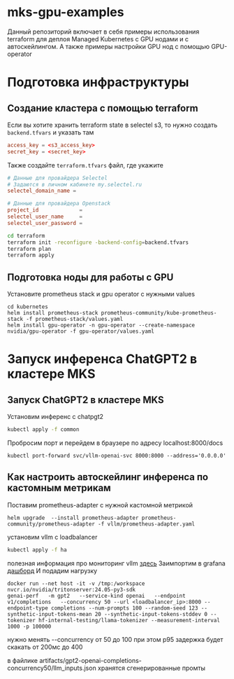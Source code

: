 # mks-gpu-examples
Данный репозиторий включает в себя примеры использования terraform для деплоя Managed Kubernetes с GPU нодами и с автоскейлингом.
А также примеры настройки GPU нод с помощью GPU-operator

# Подготовка инфраструктуры
## Создание кластера с помощью terraform

Если вы хотите хранить terraform state в selectel s3, то нужно создать `backend.tfvars` и указать там
```toml
access_key = <s3_access_key>
secret_key = <secret_key>
```

Также создайте `terraform.tfvars` файл, где укажите
```toml
# Данные для провайдера Selectel
# Задаются в личном кабинете my.selectel.ru
selectel_domain_name = 

# Данные для провайдера Openstack
project_id             = 
selectel_user_name     = 
selectel_user_password = 

```

```bash
cd terraform
terraform init -reconfigure -backend-config=backend.tfvars
terraform plan
terraform apply
```

## Подготовка ноды для работы с GPU
Установите prometheus stack и gpu operator с нужными values
```
cd kubernetes
helm install prometheus-stack prometheus-community/kube-prometheus-stack -f prometheus-stack/values.yaml
helm install gpu-operator -n gpu-operator --create-namespace nvidia/gpu-operator -f gpu-operator/values.yaml
```
# Запуск инференса ChatGPT2 в кластере MKS
## Запуск ChatGPT2 в кластере MKS
Установим инференс с chatpgt2
```bash
kubectl apply -f common
```
Пробросим порт и перейдем в браузере по адресу localhost:8000/docs
```
kubectl port-forward svc/vllm-openai-svc 8000:8000 --address='0.0.0.0'
```
## Как настроить автоскейлинг инференса по кастомным метрикам
Поставим prometheus-adapter с нужной кастомной метрикой
```
helm upgrade  --install prometheus-adapter prometheus-community/prometheus-adapter -f vllm/prometheus-adapter.yaml
```
установим vllm с loadbalancer
```bash
kubectl apply -f ha
```
полезная информация про мониторинг vllm [здесь](https://github.com/vllm-project/vllm/tree/main/examples/production_monitoring)
Заимпортим в grafana [дашборд](kubernetes/vllm/grafana.json)
И подадим нагрузку
```
docker run --net host -it -v /tmp:/workspace nvcr.io/nvidia/tritonserver:24.05-py3-sdk
genai-perf   -m gpt2   --service-kind openai   --endpoint v1/completions   --concurrency 50 --url <loadbalancer_ip>:8000 --endpoint-type completions --num-prompts 100 --random-seed 123 --synthetic-input-tokens-mean 20 --synthetic-input-tokens-stddev 0 --tokenizer hf-internal-testing/llama-tokenizer --measurement-interval 1000 -p 100000
```
нужно менять --concurrency от 50 до 100 при этом p95 задержка будет скакать от 200мс до 400

в файлике artifacts/gpt2-openai-completions-concurrency50/llm_inputs.json хранятся сгенерированные промты


